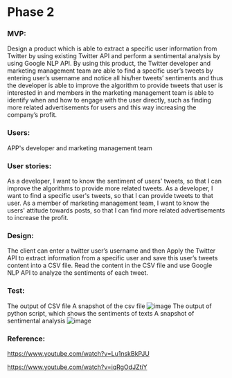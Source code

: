 # Phase 2

### MVP:
Design a product which is able to extract a specific user information from Twitter by using existing Twitter API and perform a sentimental analysis by using Google NLP API. By using this product, the Twitter developer and marketing management team are able to find a specific user’s tweets by entering user’s username and notice all his/her tweets’ sentiments and thus the developer is able to improve the algorithm to provide tweets that user is interested in and members in the marketing management team is able to identify when and how to engage with the user directly, such as finding more related advertisements for users and this way increasing the company’s profit.

### Users:
APP's developer and marketing management team

### User stories:
As a developer, I want to know the sentiment of users' tweets, so that I can improve the algorithms to provide more related tweets.
As a developer, I want to find a specific user's tweets, so that I can provide tweets to that user.
As a member of marketing management team, I want to know the users' attitude towards posts, so that I can find more related advertisements to increase the profit.

### Design:
The client can enter a twitter user’s username and then Apply the Twitter API to extract information from a specific user and save this user’s tweets content into a CSV file. Read the content in the CSV file and use Google NLP API to analyze the sentiments of each tweet.

### Test:
The output of CSV file
 A snapshot of the csv file
 ![image](https://user-images.githubusercontent.com/44420954/208594766-0cdbfd22-5d9d-42e0-bb27-ec32064e0eac.png)
The output of python script, which shows the sentiments of texts
 A snapshot of sentimental analysis
 ![image](https://user-images.githubusercontent.com/44420954/208594905-b7ed7fc8-b5ff-40da-baf0-da2a77c9027a.png)
 
### Reference:
https://www.youtube.com/watch?v=Lu1nskBkPJU 


https://www.youtube.com/watch?v=iqRgOdJZtiY
